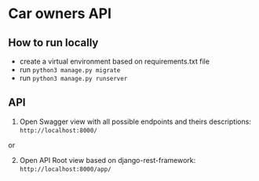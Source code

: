 # Car owners API

## How to run locally
- create a virtual environment based on requirements.txt file
- run `python3 manage.py migrate`
- run `python3 manage.py runserver`

## API

1. Open Swagger view with all possible endpoints and theirs descriptions:
`http://localhost:8000/`

or

2. Open API Root view based on django-rest-framework:
`http://localhost:8000/app/`
